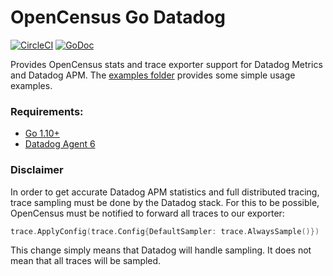 # OpenCensus Go Datadog

[![CircleCI](https://circleci.com/gh/DataDog/opencensus-go-exporter-datadog.svg?style=svg)](https://circleci.com/gh/DataDog/opencensus-go-exporter-datadog) [![GoDoc][godoc-image]][godoc-url]

Provides OpenCensus stats and trace exporter support for Datadog Metrics and Datadog APM. The [examples folder](https://github.com/DataDog/opencensus-go-exporter-datadog/tree/master/examples)
provides some simple usage examples.

### Requirements:

- [Go 1.10+](https://golang.org/doc/install)
- [Datadog Agent 6](https://docs.datadoghq.com/agent/)

[godoc-image]: https://godoc.org/github.com/DataDog/opencensus-go-exporter-datadog?status.svg
[godoc-url]: https://godoc.org/github.com/DataDog/opencensus-go-exporter-datadog

### Disclaimer

In order to get accurate Datadog APM statistics and full distributed tracing, trace sampling must be done by the Datadog stack. For this to be possible, OpenCensus must be notified to forward all traces to our exporter:

```go
trace.ApplyConfig(trace.Config{DefaultSampler: trace.AlwaysSample()})
```

This change simply means that Datadog will handle sampling. It does not mean that all traces will be sampled.
